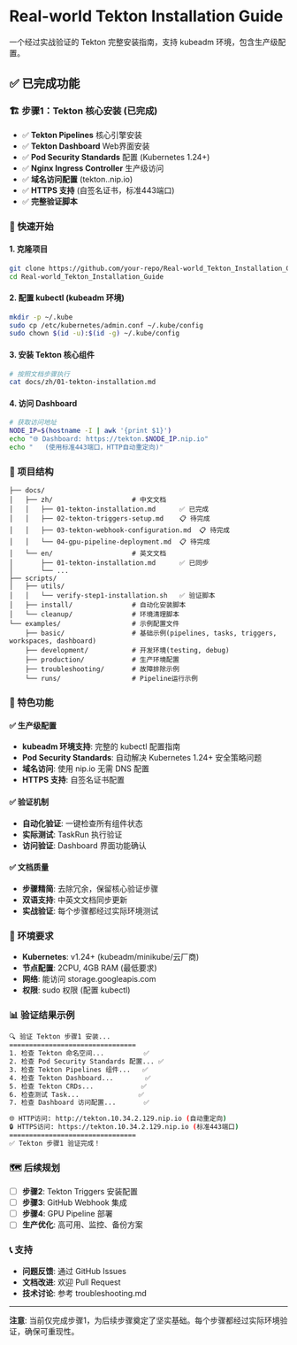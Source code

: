 # Real-world Tekton Installation Guide

一个经过实战验证的 Tekton 完整安装指南，支持 kubeadm 环境，包含生产级配置。

## ✅ 已完成功能

### 🏗️ 步骤1：Tekton 核心安装 (已完成)
- ✅ **Tekton Pipelines** 核心引擎安装
- ✅ **Tekton Dashboard** Web界面安装  
- ✅ **Pod Security Standards** 配置 (Kubernetes 1.24+)
- ✅ **Nginx Ingress Controller** 生产级访问
- ✅ **域名访问配置** (tekton.<IP>.nip.io)
- ✅ **HTTPS 支持** (自签名证书，标准443端口)
- ✅ **完整验证脚本** 

### 🚀 快速开始

#### 1. 克隆项目
```bash
git clone https://github.com/your-repo/Real-world_Tekton_Installation_Guide.git
cd Real-world_Tekton_Installation_Guide
```

#### 2. 配置 kubectl (kubeadm 环境)
```bash
mkdir -p ~/.kube
sudo cp /etc/kubernetes/admin.conf ~/.kube/config
sudo chown $(id -u):$(id -g) ~/.kube/config
```

#### 3. 安装 Tekton 核心组件
```bash
# 按照文档步骤执行
cat docs/zh/01-tekton-installation.md
```

#### 4. 访问 Dashboard
```bash
# 获取访问地址
NODE_IP=$(hostname -I | awk '{print $1}')
echo "🌐 Dashboard: https://tekton.$NODE_IP.nip.io"
echo "   (使用标准443端口，HTTP自动重定向)"
```

### 📁 项目结构
```
├── docs/
│   ├── zh/                    # 中文文档  
│   │   ├── 01-tekton-installation.md      ✅ 已完成
│   │   ├── 02-tekton-triggers-setup.md    📋 待完成
│   │   ├── 03-tekton-webhook-configuration.md  📋 待完成  
│   │   └── 04-gpu-pipeline-deployment.md  📋 待完成
│   └── en/                    # 英文文档
│       ├── 01-tekton-installation.md      ✅ 已同步
│       └── ...
├── scripts/
│   ├── utils/
│   │   └── verify-step1-installation.sh   ✅ 验证脚本
│   ├── install/               # 自动化安装脚本
│   └── cleanup/               # 环境清理脚本
└── examples/                  # 示例配置文件
    ├── basic/                 # 基础示例(pipelines, tasks, triggers, workspaces, dashboard)
    ├── development/           # 开发环境(testing, debug)
    ├── production/            # 生产环境配置
    ├── troubleshooting/       # 故障排除示例
    └── runs/                  # Pipeline运行示例
```

### 🎯 特色功能

#### ✅ 生产级配置
- **kubeadm 环境支持**: 完整的 kubectl 配置指南
- **Pod Security Standards**: 自动解决 Kubernetes 1.24+ 安全策略问题
- **域名访问**: 使用 nip.io 无需 DNS 配置
- **HTTPS 支持**: 自签名证书配置

#### ✅ 验证机制
- **自动化验证**: 一键检查所有组件状态
- **实际测试**: TaskRun 执行验证
- **访问验证**: Dashboard 界面功能确认

#### ✅ 文档质量
- **步骤精简**: 去除冗余，保留核心验证步骤
- **双语支持**: 中英文文档同步更新
- **实战验证**: 每个步骤都经过实际环境测试

### 🔧 环境要求
- **Kubernetes**: v1.24+ (kubeadm/minikube/云厂商)
- **节点配置**: 2CPU, 4GB RAM (最低要求)
- **网络**: 能访问 storage.googleapis.com
- **权限**: sudo 权限 (配置 kubectl)

### 📊 验证结果示例
```bash
🔍 验证 Tekton 步骤1 安装...
================================
1. 检查 Tekton 命名空间...          ✅
2. 检查 Pod Security Standards 配置... ✅  
3. 检查 Tekton Pipelines 组件...   ✅
4. 检查 Tekton Dashboard...        ✅
5. 检查 Tekton CRDs...            ✅
6. 检查测试 Task...               ✅
7. 检查 Dashboard 访问配置...       ✅

🌐 HTTP访问: http://tekton.10.34.2.129.nip.io (自动重定向)
🔒 HTTPS访问: https://tekton.10.34.2.129.nip.io (标准443端口)
================================
✅ Tekton 步骤1 验证完成！
```

### 🗺️ 后续规划
- [ ] **步骤2**: Tekton Triggers 安装配置
- [ ] **步骤3**: GitHub Webhook 集成  
- [ ] **步骤4**: GPU Pipeline 部署
- [ ] **生产优化**: 高可用、监控、备份方案

### 📞 支持
- **问题反馈**: 通过 GitHub Issues
- **文档改进**: 欢迎 Pull Request
- **技术讨论**: 参考 troubleshooting.md

---
**注意**: 当前仅完成步骤1，为后续步骤奠定了坚实基础。每个步骤都经过实际环境验证，确保可重现性。
